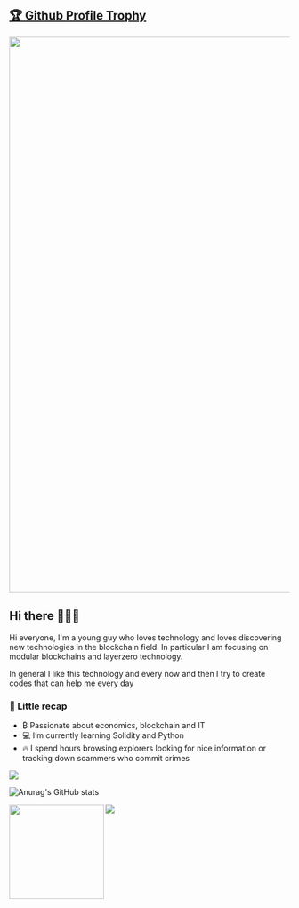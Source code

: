 <a href="https://github.com/JohnnWi/github-profile-trophy"><h2>🏆 Github Profile Trophy</h2></a>
<a href="https://github.com/JohnnWi/github-profile-trophy">
  <img width=1000 src="https://github-profile-trophy.vercel.app/?username=JohnnWi&column=10&theme=gruvbox&no-frame=true"/>
</a>

## Hi there 👋🇮🇹
Hi everyone, I'm a young guy who loves technology and loves discovering new technologies in the blockchain field. In particular I am focusing on modular blockchains and layerzero technology.

In general I like this technology and every now and then I try to create codes that can help me every day

### 🌱 Little recap 
- ₿ Passionate about economics, blockchain and IT
- 💻 I’m currently learning Solidity and Python
- 🔥 I spend hours browsing explorers looking for nice information or tracking down scammers who commit crimes

<div>
  <img src="https://github-readme-stats.vercel.app/api/top-langs/?username=JohnnWi&layout=compact" />
</div>

![Anurag's GitHub stats](https://github-readme-stats.vercel.app/api?username=JohnnWi&show_icons=true)

<div>
  <img height="170" align="left" src="https://github-readme-stats.vercel.app/api?username=JohnnWi&show_icons=true" />
  <img src="https://github-readme-stats.vercel.app/api/top-langs/?username=JohnnWi&layout=compact" />
</div>
